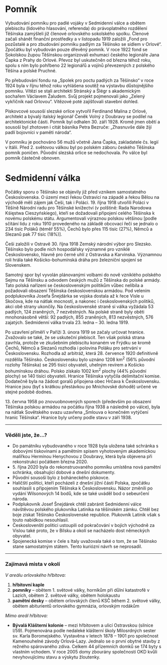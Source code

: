# Pomník

Vybudování pomníku pro padlé vojáky v Sedmidenní válce a obětem plebiscitu (lidového hlasování, referenda) do právoplatného rozdělení Těšínska zamýšleli již členové orlovského sokolského spolku. Členové začali shánět finanční prostředky a v listopadu 1919 založili „Fond pro pozůstalé a pro zbudování pomníku padlým za Těšínsko se sídlem v Orlové“. Zpočátku byl vybudován pouze dřevěný pomník. V roce 1922 fond se Sokolskou župou Těšínskou organizovali exhumaci českého legionáře Jana Čapka z Prahy do Orlové. Převoz byl uskutečněn od března téhož roku, spolu s ním bylo pohřbeno 22 legionářů a vojínů převezených z polského Těšína a polské Pruchné.

Po přebudování fondu na „Spolek pro poctu padlých za Těšínsko“ v roce 1924 byla v říjnu téhož roku vyhlášena soutěž na výstavbu důstojnějšího pomníku. Vítězi se stali architekti Stránský a Šlégr s akademickým sochařem Václavem Žaludem. Svůj projekt pojmenovali jako „Zelený vykřičník nad Orlovou“. Vítězové poté zajišťovali stavební dohled.

Pískovcové sousoší slezské orlice vytvořil Ferdinand Malina z Orlové, architekt a bývalý italský legionář Čeněk Volný z Doubravy se podílel na architektonické části. Pomník byl odhalen 30. září 1928. Kromě jmen obětí a sousoší byl zhotoven i citát básníka Petra Bezruče: „Zhasnuvše dále žijí padlí bojovníci v paměti národa“.

V pomníku je pochováno 56 mužů včetně Jana Čapka, zakladatele čs. legií v Itálii. Před 2. světovou válkou byl po polském záboru českého Těšínska pomník poničen. Původní slezská orlice se nedochovala. Po válce byl pomník částečně obnoven.

# Sedmidenní válka

Počátky sporu o Těšínsko se objevily již před vznikem samostatného Československa. O území mezi řekou Ostravicí na západě a řekou Bělou na východě měli zájem jak Češi, tak i Poláci. 19. října 1918 utvořili Poláci v Těšíně Národní radu pro Těšínské knížectví (v polštině: Rada Narodowa Kśięstwa Cieszyńskiego), kteří se dožadovali připojení celého Těšínska k novému polskému státu. Argumentovali výraznou polskou většinou [podle sčítání lidu z roku 1910 provedeného na základě obcovací řeči se jednalo o 234 tisíc Poláků (téměř 55%), Čechů bylo přes 115 tisíc (27%), Němců a Slezanů pak 77 tisíc (18%)].

Češi založili v Ostravě 30. října 1918 Zemský národní výbor pro Slezsko. Těšínsko bylo podle nich hospodářsky významné pro vzniklé Československo, hlavně pro černé uhlí z Ostravska a Karvinska. Významnou roli hrála také Košicko-bohumínská dráha pro železniční spojení se Slovenskem.

Samotný spor byl vyvolán plánovanými volbami do nově vzniklého polského Sejmu na Těšínsku a odvodem českých mužů z Těšínska do polské armády. Tato polská nařízení se československým politikům vůbec nelíbila a požadovali obsazení Těšínska československou armádou. Pod velením podplukovníka Josefa Šnejdárka se vojska dostala až k řece Visle u Skočova, kde na nátlak mocností, a nakonec i československých politiků, akci obě strany ukončily. Na československé straně si válka vyžádala 53 padlých, 124 zraněných, 7 nezvěstných. Na polské straně byly oběti mnohonásobně větší: 92 padlých, 855 zraněných, 813 nezvěstných, 576 zajatých. Sedmidenní válka trvala 23. ledna – 30. ledna 1919.

Po uzavření příměří v Paříži 3. února 1919 se začaly určovat hranice. Zvažovalo se také, že se uskuteční plebiscit. Ten však polská strana zavrhla, protože ve zkušebním plebiscitu konaném ve Frýdku se kromě Čechů, Němců a Slezanů rozhodla i polovina Poláku pro setrvání v Československu. Rozhodla až arbitráž, která 28. července 1920 definitivně rozdělila Těšínsko. Československu bylo uznáno 1208 km<sup>2</sup> (56% původní rozlohy Těšínska) se 295 tisíci obyvateli, uhelným revírem a Košicko bohumínskou dráhou. Polsko získalo 1002 km<sup>2</sup> plochy (44% původní plochy) se 140 tisíci obyvateli. Hranice Těšínska vytyčila delimitační komise. Dodatečně byla na žádost goralů připojena obec Hrčava k Československu. Hranice jsou (byť s krátkou přestávkou po Mnichovské dohodě) určené ve stejné podobě dodnes.

13\. června 1958 po znovuobnovených sporech (především po obsazení Těšínska polskou armádou na počátku října 1938 a následně po válce), byla na nátlak Sovětského svazu uzavřena „Smlouva o konečném vytýčení hranic Těšínska“. Hranice byly určeny podle stavu v září 1938.

---

### Věděli jste, že...?

- Do památníku vybudovaného v roce 1928 byla uložena také schránka s dobovými tiskovinami a pamětním spisem vyhotoveným akademickou malířkou Hermínou Henychovou z Doubravy, která byla objevena při rekonstrukci počátkem března 2020.
- 5\. října 2020 byla do rekonstruovaného pomníku umístěna nová pamětní schránka, obsahující dobové a dnešní dokumenty.
- Původní sousoší bylo z boháneckého pískovce.
- Haličští politici, kteří pocházeli z dnešní jižní části Polska, zpočátku souhlasili s připojením Těšínska k Československu. Názor změnili po vydání Wilsonových 14 bodů, kde se také uváděl bod o sebeurčení národa.
- Podplukovník Josef Šnejdárek chtěl zabránit Sedmidenní válce návštěvou polského plukovníka Latinika na těšínském zámku. Chtěl bez boje získat Těšínsko Československé republice. Plukovník Latinik však s touto nabídkou nesouhlasil.
- Českoslovenští politici ustoupili od pokračování v bojích východně za Vislou také proto, že v Bílsku a okolí se nacházelo dost německých obyvatel.
- Spojenecká komise v čele s Italy uvažovala také o tom, že se Těšínsko stane samostatným státem. Tento kuriózní návrh se neprosadil.

---

### Zajímavá místa v okolí

_V areálu orlovského hřbitova:_

1. **hřbitovní kaple**
2. **pomníky** – obětem 1. světové války, horníkům při důlní katastrofě v Lazích, obětem 2. světové války, obětem holokaustu
3. **pamětní desky** – obětem orlovských členů KSČ během 2. světové války, obětem abiturientů orlovského gymnázia, orlovským rodákům

_Mimo areál hřbitova:_

- **Bývalá Klášterní kolonie** – mezi hřbitovem a ulicí Ostravskou (silnice I/59). Pojmenována podle nedaleké klášterní školy Milosrdných sester sv. Karla Boromejského. Vystavěna v letech 1878 – 1901 pro společnost Kamenouhelné závody Orlová-Lazy. Jednalo se o první obytné stavby z režného spárovaného zdiva. Celkem 44 přízemních domků se 174 byty s vlastním vchodem. V roce 2005 domy zbourány společností OKD kvůli nevyhovujícímu stavu a výskytu žloutenky.
